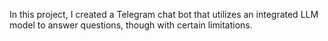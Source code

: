 In this project, I created a Telegram chat bot that utilizes an integrated LLM model to answer questions, though with certain limitations.

